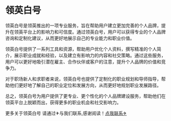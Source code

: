 # 领英白号

领英白号是领英推出的一项专业服务，旨在帮助用户建立更加完善的个人品牌，提升在领英平台上的影响力和可信度。通过领英白号，用户可以获得专业的个人品牌咨询和定制化建议，从而更好地展示自己的专业能力和职业价值。

领英白号提供了一系列工具和资源，帮助用户优化个人资料，撰写精准的个人简介，展示职业成就和经验，以及建立有影响力的内容和社交策略。通过这些服务，用户可以更好地吸引潜在雇主、合作伙伴或客户的注意，提升个人品牌的价值和竞争力。

对于职场新人和求职者来说，领英白号也提供了定制化的职业规划和导师指导，帮助他们更好地了解自己的职业定位和发展方向，从而更好地规划职业发展路径。

总之，领英白号为用户提供了更专业、更个性化的个人品牌建设服务，帮助他们在领英平台上脱颖而出，获得更多的职业机会和社交影响力。

更多关于领英白号 请通过✈与我们联系,感谢阅读！[点我联系✈](https://box.G208.com)